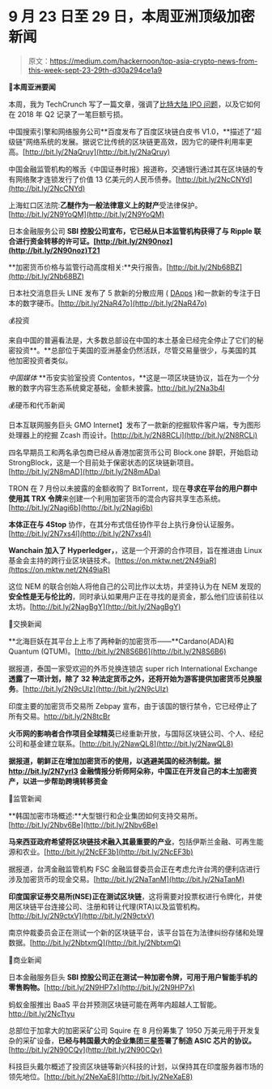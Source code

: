 # 9 月 23 日至 29 日，本周亚洲顶级加密新闻

> 原文：<https://medium.com/hackernoon/top-asia-crypto-news-from-this-week-sept-23-29th-d30a294ce1a9>

🌟**本周亚洲要闻**

本周，我为 TechCrunch 写了一篇文章，强调了[比特大陆 IPO 问题](https://tcrn.ch/2NaT5jY)，以及它如何在 2018 年 Q2 记录了一笔巨额亏损。

中国搜索引擎和网络服务公司**百度发布了百度区块链白皮书 V1.0，**描述了“超级链”网络系统的发展。据说它比传统的区块链更高效，因为它的硬件利用率更高。[http://bit.ly/2NaQruy](http://bit.ly/2NaQruy)

中国金融监管机构的喉舌《中国证券时报》报道称，交通银行通过其在区块链的专有网络聚才连锁发行了价值 13 亿美元的人民币债券。[http://bit.ly/2NcCNYd](http://bit.ly/2NcCNYd)

上海虹口区法院:**乙醚作为一般法律意义上的财产**受法律保护。[http://bit.ly/2N9YoQM](http://bit.ly/2N9YoQM)

日本金融服务公司 **SBI 控股公司宣布，它已经从日本监管机构获得了与 Ripple 联合进行资金转移的许可证。[http://bit.ly/2N90noz](http://bit.ly/2N90noz)T21**

**加密货币价格与监管行动高度相关:**央行报告。[http://bit.ly/2Nb68BZ](http://bit.ly/2Nb68BZ)

日本社交消息巨头 LINE 发布了 5 款新的分散应用 ( [DApps](https://cointelegraph.com/tags/dapps) )和一款新的专注于日本的数字硬币。[http://bit.ly/2NaR47o](http://bit.ly/2NaR47o)

💰投资

来自中国的普遍看法是，大多数总部设在中国的本土基金已经完全停止了它们的秘密投资**。**总部位于美国的亚洲基金仍然活跃，尽管交易量很少，与美国的其他加密投资者类似。

*中国媒体* **币安实验室投资 Contentos，**这是一项区块链协议，旨在为一个分散的数字内容生态系统奠定基础，金额未披露。http://bit.ly/2Na3b4I

💰硬币和代币新闻

日本互联网服务巨头 GMO Internet】发布了一款新的挖掘软件客户端，专为图形处理器上的挖掘 Zcash 而设计。[http://bit.ly/2N8RCLi](http://bit.ly/2N8RCLi)

四名早期员工和两名承包商已经从香港加密货币公司 Block.one 辞职，开始启动 StrongBlock，这是一个目前处于保密状态的区块链新项目。[http://bit.ly/2N8mAD](http://bit.ly/2N8mADa)

TRON 在 7 月份以未披露的金额收购了 BitTorrent，现在**寻求在平台的用户群中使用其 TRX 令牌**来创建一个利用加密货币的混合内容共享生态系统。[http://bit.ly/2Nagi6b](http://bit.ly/2Nagi6b)

**本体正在与 4Stop** 协作，在其分布式信任协作平台上执行身份认证服务。[http://bit.ly/2N7xs4l](http://bit.ly/2N7xs4l)

**Wanchain 加入了 Hyperledger，**，这是一个开源的合作项目，旨在推进由 Linux 基金会主持的跨行业区块链技术。[https://on.mktw.net/2N49iaR](https://on.mktw.net/2N49iaR)

这位 NEM 的联合创始人将他自己的公司比作以太坊，并坚持认为在 NEM 发现的**安全性是无与伦比的**，同时承认如果用户正在寻找的是资金，那么他们应该前往以太坊。[http://bit.ly/2NagBgY](http://bit.ly/2NagBgY)

💸交换新闻

**北海巨妖在其平台上上市了两种新的加密货币——**Cardano(ADA)和 Quantum (QTUM)。[http://bit.ly/2N8S6B6](http://bit.ly/2N8S6B6)

据报道，泰国一家受欢迎的外币兑换连锁店 super rich International Exchange**透露了一项计划，除了 32 种法定货币之外，还将开始为游客提供加密货币兑换服务**。[http://bit.ly/2N9cUIz](http://bit.ly/2N9cUIz)

印度主要的加密货币交易所 Zebpay 宣布，由于该国的银行禁令，它已经停止了所有交易。http://bit.ly/2N8tcBr

**火币网的影响者合作项目全球精英**已经重新开放，与国际区块链公司、个人、经纪公司和基金建立联系。[http://bit.ly/2NawQL8](http://bit.ly/2NawQL8)

**据报道，朝鲜正在增加加密货币的使用，以逃避美国的经济制裁。据 http://bit.ly/2N7yrl3 金融情报分析师阿朵称，中国正在开发自己的本土加密资产，以进一步帮助跨境转移资金**

🎌监管新闻

**韩国加密市场概述:**大型银行和企业集团如何支持交易所。[http://bit.ly/2Nbv6Be](http://bit.ly/2Nbv6Be)

**马来西亚政府希望将区块链技术融入其最重要的产业**，包括伊斯兰金融、可再生能源和农业。[http://bit.ly/2NcEF3b](http://bit.ly/2NcEF3b)

据报道，台湾金融监管机构 FSC 金融监督委员会正在考虑允许台湾的便利店进行涉及加密货币的现金交易。[http://bit.ly/2NaTanM](http://bit.ly/2NaTanM)

**印度国家证券交易所(NSE)正在测试区块链**，这将需要对投票权进行令牌化，并使用区块链平台连接公司、注册和转让代理(RTA)以及监管机构。[http://bit.ly/2N9ctxV](http://bit.ly/2N9ctxV)

南京仲裁委员会正在测试一个新的区块链平台，该平台旨在为法律纠纷存储和处理数据。[http://bit.ly/2NbtxmQ](http://bit.ly/2NbtxmQ)

💼商业新闻

日本金融服务巨头 **SBI 控股公司正在测试一种加密令牌，可用于用户智能手机的零售购物。**[http://bit.ly/2N9HP7x](http://bit.ly/2N9HP7x)

蚂蚁金服推出 BaaS 平台并预测区块链可能在两年内超越人工智能。http://bit.ly/2NcTtyu

总部位于加拿大的加密采矿公司 Squire 在 8 月份筹集了 1950 万美元用于开发复杂的采矿设备，**已经与韩国最大的企业集团三星签署了制造 ASIC 芯片的协议。**[http://bit.ly/2N90CQv](http://bit.ly/2N90CQv)

科技巨头戴尔概述了投资区块链等新兴科技的计划，以保持其在印度服务器市场的领先地位。[http://bit.ly/2NeXaE8](http://bit.ly/2NeXaE8)